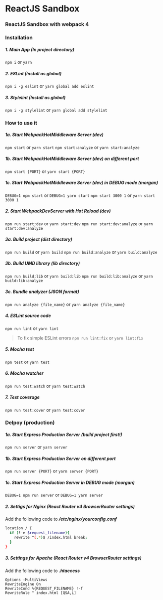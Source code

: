 # ReactJS Sandbox
### ReactJS Sandbox with webpack 4
### Installation

##### 1. Main App (In project directory)
```npm i``` or ```yarn```
##### 2. ESLint (Install as global)
```npm i -g eslint``` or ```yarn global add eslint```
##### 3. Stylelint (Install as global)
```npm i -g stylelint``` or ```yarn global add stylelint```

### How to use it

##### 1a. Start WebpackHotMiddleware Server (dev)
```npm start``` or ```yarn start```
```npm start:analyze``` or ```yarn start:analyze```

##### 1b. Start WebpackHotMiddleware Server (dev) on different port
```npm start {PORT}``` or ```yarn start {PORT}```

##### 1c. Start WebpackHotMiddleware Server (dev) in DEBUG mode (morgan)
```DEBUG=1 npm start``` or ```DEBUG=1 yarn start```
```npm start 3000 1``` or ```yarn start 3000 1```

##### 2. Start WebpackDevServer with Hot Reload (dev)
```npm run start:dev``` or ```yarn start:dev```
```npm run start:dev:analyze``` or ```yarn start:dev:analyze```

##### 3a. Build project (dist directory)
```npm run build``` or ```yarn build```
```npm run build:analyze``` or ```yarn build:analyze```

##### 3b. Build UMD library (lib directory)
```npm run build:lib``` or ```yarn build:lib```
```npm run build:lib:analyze``` or ```yarn build:lib:analyze```

##### 3c. Bundle analyzer (JSON format)
```npm run analyze {file_name}``` or ```yarn analyze {file_name}```

##### 4. ESLint source code
```npm run lint``` or ```yarn lint```
> To fix simple ESLint errors
```npm run lint:fix``` or ```yarn lint:fix```

##### 5. Mocha test
```npm test``` or ```yarn test```

##### 6. Mocha watcher
```npm run test:watch``` or ```yarn test:watch```

##### 7. Test coverage
```npm run test:cover``` or ```yarn test:cover```

### Delpoy (production)

##### 1a. Start Express Production Server (build project first!)
```npm run server``` or ```yarn server```

##### 1b. Start Express Production Server on different port
```npm run server {PORT}``` or ```yarn server {PORT}```

##### 1c. Start Express Production Server in DEBUG mode (morgan)
```DEBUG=1 npm run server``` or ```DEBUG=1 yarn server```

##### 2. Settigs for Nginx (React Router v4 BrowserRouter settings)
Add the following code to **_/etc/nginx/yourconfig.conf_**
```bash
location / {
  if (!-e $request_filename){
    rewrite ^(.*)$ /index.html break;
  }
}
```
##### 3. Settings for Apache (React Router v4 BrowserRouter settings)
Add the following code to **_.htaccess_**
```
Options -MultiViews
RewriteEngine On
RewriteCond %{REQUEST_FILENAME} !-f
RewriteRule ^ index.html [QSA,L]
```
